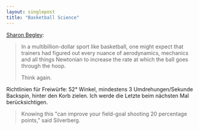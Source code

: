 ```yaml
---
layout: singlepost
title: "Basketball Science"
---
```


[Sharon Begley](http://www.msnbc.msn.com/id/48270436/ns/technology_and_science-science):

> In a multibillion-dollar sport like basketball, one might expect that trainers had figured out every nuance of aerodynamics, mechanics and all things Newtonian to increase the rate at which the ball goes through the hoop.
>
> Think again.

Richtlinien für Freiwürfe: 52° Winkel, mindestens 3 Umdrehungen/Sekunde Backspin, hinter den Korb zielen. Ich werde die Letzte beim nächsten Mal berücksichtigen.

> Knowing this "can improve your field-goal shooting 20 percentage points," said Silverberg.